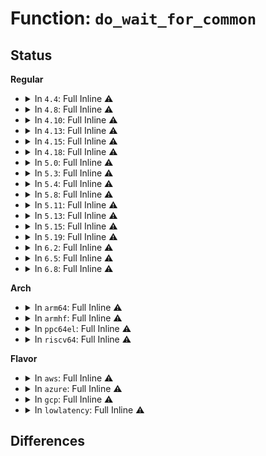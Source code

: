 # Function: <code>do_wait_for_common</code>

## Status
<b>Regular</b>
<ul>
<li>
<details>
<summary>In <code>4.4</code>: Full Inline ⚠️</summary>

**Collision:** Unique Static

**Inline:** Full

**Transformation:** False

**Instances:**

```
In kernel/sched/completion.c (ffffffff81820dd7)
Location: kernel/sched/completion.c:61
Inline: True
Inline callers:
  - kernel/sched/completion.c:wait_for_completion
  - kernel/sched/completion.c:wait_for_completion_io_timeout
  - kernel/sched/completion.c:wait_for_completion_timeout
  - kernel/sched/completion.c:wait_for_completion_killable_timeout
  - kernel/sched/completion.c:wait_for_completion_interruptible_timeout
  - kernel/sched/completion.c:wait_for_completion_interruptible
  - kernel/sched/completion.c:wait_for_completion_killable
  - kernel/sched/completion.c:wait_for_completion_io
```
</details>
</li>
<li>
<details>
<summary>In <code>4.8</code>: Full Inline ⚠️</summary>

**Collision:** Unique Static

**Inline:** Full

**Transformation:** False

**Instances:**

```
In kernel/sched/completion.c (ffffffff8189b4ac)
Location: kernel/sched/completion.c:61
Inline: True
Inline callers:
  - kernel/sched/completion.c:wait_for_completion_killable_timeout
  - kernel/sched/completion.c:wait_for_completion_killable
  - kernel/sched/completion.c:wait_for_completion_interruptible_timeout
  - kernel/sched/completion.c:wait_for_completion_interruptible
  - kernel/sched/completion.c:wait_for_completion_io_timeout
  - kernel/sched/completion.c:wait_for_completion_io
  - kernel/sched/completion.c:wait_for_completion_timeout
  - kernel/sched/completion.c:wait_for_completion
```
</details>
</li>
<li>
<details>
<summary>In <code>4.10</code>: Full Inline ⚠️</summary>

**Collision:** Unique Static

**Inline:** Full

**Transformation:** False

**Instances:**

```
In kernel/sched/completion.c (ffffffff818cfacc)
Location: kernel/sched/completion.c:61
Inline: True
Inline callers:
  - kernel/sched/completion.c:wait_for_completion_killable_timeout
  - kernel/sched/completion.c:wait_for_completion_killable
  - kernel/sched/completion.c:wait_for_completion_interruptible_timeout
  - kernel/sched/completion.c:wait_for_completion_interruptible
  - kernel/sched/completion.c:wait_for_completion_io_timeout
  - kernel/sched/completion.c:wait_for_completion_io
  - kernel/sched/completion.c:wait_for_completion_timeout
  - kernel/sched/completion.c:wait_for_completion
```
</details>
</li>
<li>
<details>
<summary>In <code>4.13</code>: Full Inline ⚠️</summary>

**Collision:** Unique Static

**Inline:** Full

**Transformation:** False

**Instances:**

```
In kernel/sched/completion.c (ffffffff8190723c)
Location: kernel/sched/completion.c:63
Inline: True
Inline callers:
  - kernel/sched/completion.c:wait_for_completion_killable_timeout
  - kernel/sched/completion.c:wait_for_completion_killable
  - kernel/sched/completion.c:wait_for_completion_interruptible_timeout
  - kernel/sched/completion.c:wait_for_completion_interruptible
  - kernel/sched/completion.c:wait_for_completion_io_timeout
  - kernel/sched/completion.c:wait_for_completion_io
  - kernel/sched/completion.c:wait_for_completion_timeout
  - kernel/sched/completion.c:wait_for_completion
```
</details>
</li>
<li>
<details>
<summary>In <code>4.15</code>: Full Inline ⚠️</summary>

**Collision:** Unique Static

**Inline:** Full

**Transformation:** False

**Instances:**

```
In kernel/sched/completion.c (ffffffff81991448)
Location: kernel/sched/completion.c:72
Inline: True
Inline callers:
  - kernel/sched/completion.c:wait_for_completion_killable_timeout
  - kernel/sched/completion.c:wait_for_completion_killable
  - kernel/sched/completion.c:wait_for_completion_interruptible_timeout
  - kernel/sched/completion.c:wait_for_completion_interruptible
  - kernel/sched/completion.c:wait_for_completion_io_timeout
  - kernel/sched/completion.c:wait_for_completion_io
  - kernel/sched/completion.c:wait_for_completion_timeout
  - kernel/sched/completion.c:wait_for_completion
```
</details>
</li>
<li>
<details>
<summary>In <code>4.18</code>: Full Inline ⚠️</summary>

**Collision:** Unique Static

**Inline:** Full

**Transformation:** False

**Instances:**

```
In kernel/sched/completion.c (ffffffff819ed7f8)
Location: kernel/sched/completion.c:69
Inline: True
Inline callers:
  - kernel/sched/completion.c:wait_for_completion_killable_timeout
  - kernel/sched/completion.c:wait_for_completion_killable
  - kernel/sched/completion.c:wait_for_completion_interruptible_timeout
  - kernel/sched/completion.c:wait_for_completion_interruptible
  - kernel/sched/completion.c:wait_for_completion_io_timeout
  - kernel/sched/completion.c:wait_for_completion_io
  - kernel/sched/completion.c:wait_for_completion_timeout
  - kernel/sched/completion.c:wait_for_completion
```
</details>
</li>
<li>
<details>
<summary>In <code>5.0</code>: Full Inline ⚠️</summary>

**Collision:** Unique Static

**Inline:** Full

**Transformation:** False

**Instances:**

```
In kernel/sched/completion.c (ffffffff81a28a08)
Location: kernel/sched/completion.c:69
Inline: True
Inline callers:
  - kernel/sched/completion.c:wait_for_completion_killable_timeout
  - kernel/sched/completion.c:wait_for_completion_killable
  - kernel/sched/completion.c:wait_for_completion_interruptible_timeout
  - kernel/sched/completion.c:wait_for_completion_interruptible
  - kernel/sched/completion.c:wait_for_completion_io_timeout
  - kernel/sched/completion.c:wait_for_completion_io
  - kernel/sched/completion.c:wait_for_completion_timeout
  - kernel/sched/completion.c:wait_for_completion
```
</details>
</li>
<li>
<details>
<summary>In <code>5.3</code>: Full Inline ⚠️</summary>

**Collision:** Unique Static

**Inline:** Full

**Transformation:** False

**Instances:**

```
In kernel/sched/completion.c (ffffffff81a9940c)
Location: kernel/sched/completion.c:69
Inline: True
Inline callers:
  - kernel/sched/completion.c:wait_for_completion_killable_timeout
  - kernel/sched/completion.c:wait_for_completion_killable
  - kernel/sched/completion.c:wait_for_completion_interruptible_timeout
  - kernel/sched/completion.c:wait_for_completion_interruptible
  - kernel/sched/completion.c:wait_for_completion_io_timeout
  - kernel/sched/completion.c:wait_for_completion_io
  - kernel/sched/completion.c:wait_for_completion_timeout
  - kernel/sched/completion.c:wait_for_completion
```
</details>
</li>
<li>
<details>
<summary>In <code>5.4</code>: Full Inline ⚠️</summary>

**Collision:** Unique Static

**Inline:** Full

**Transformation:** False

**Instances:**

```
In kernel/sched/completion.c (ffffffff81ad0d5c)
Location: kernel/sched/completion.c:69
Inline: True
Inline callers:
  - kernel/sched/completion.c:wait_for_completion_killable_timeout
  - kernel/sched/completion.c:wait_for_completion_killable
  - kernel/sched/completion.c:wait_for_completion_interruptible_timeout
  - kernel/sched/completion.c:wait_for_completion_interruptible
  - kernel/sched/completion.c:wait_for_completion_io_timeout
  - kernel/sched/completion.c:wait_for_completion_io
  - kernel/sched/completion.c:wait_for_completion_timeout
  - kernel/sched/completion.c:wait_for_completion
```
</details>
</li>
<li>
<details>
<summary>In <code>5.8</code>: Full Inline ⚠️</summary>

**Collision:** Unique Static

**Inline:** Full

**Transformation:** False

**Instances:**

```
In kernel/sched/completion.c (ffffffff81bc919d)
Location: kernel/sched/completion.c:71
Inline: True
Inline callers:
  - kernel/sched/completion.c:__wait_for_common
```
</details>
</li>
<li>
<details>
<summary>In <code>5.11</code>: Full Inline ⚠️</summary>

**Collision:** Unique Static

**Inline:** Full

**Transformation:** False

**Instances:**

```
In kernel/sched/completion.c (ffffffff81c41fbd)
Location: kernel/sched/completion.c:71
Inline: True
Inline callers:
  - kernel/sched/completion.c:__wait_for_common
```
</details>
</li>
<li>
<details>
<summary>In <code>5.13</code>: Full Inline ⚠️</summary>

**Collision:** Unique Static

**Inline:** Full

**Transformation:** False

**Instances:**

```
In kernel/sched/completion.c (ffffffff81c33f2d)
Location: kernel/sched/completion.c:71
Inline: True
Inline callers:
  - kernel/sched/completion.c:__wait_for_common
```
</details>
</li>
<li>
<details>
<summary>In <code>5.15</code>: Full Inline ⚠️</summary>

**Collision:** Unique Static

**Inline:** Full

**Transformation:** False

**Instances:**

```
In kernel/sched/completion.c (ffffffff81d528ce)
Location: kernel/sched/completion.c:71
Inline: True
Inline callers:
  - kernel/sched/completion.c:__wait_for_common
```
</details>
</li>
<li>
<details>
<summary>In <code>5.19</code>: Full Inline ⚠️</summary>

**Collision:** Unique Static

**Inline:** Full

**Transformation:** False

**Instances:**

```
In kernel/sched/build_utility.c (ffffffff81f22ecf)
Location: kernel/sched/completion.c:71
Inline: True
Inline callers:
  - kernel/sched/build_utility.c:__wait_for_common
```
</details>
</li>
<li>
<details>
<summary>In <code>6.2</code>: Full Inline ⚠️</summary>

**Collision:** Unique Static

**Inline:** Full

**Transformation:** False

**Instances:**

```
In kernel/sched/build_utility.c (ffffffff820cd86c)
Location: kernel/sched/completion.c:71
Inline: True
Inline callers:
  - kernel/sched/build_utility.c:wait_for_completion_killable_timeout
  - kernel/sched/build_utility.c:wait_for_completion_state
  - kernel/sched/build_utility.c:wait_for_completion_killable
  - kernel/sched/build_utility.c:wait_for_completion_interruptible_timeout
  - kernel/sched/build_utility.c:wait_for_completion_interruptible
  - kernel/sched/build_utility.c:wait_for_completion_io_timeout
  - kernel/sched/build_utility.c:wait_for_completion_io
  - kernel/sched/build_utility.c:wait_for_completion_timeout
  - kernel/sched/build_utility.c:wait_for_completion
```
</details>
</li>
<li>
<details>
<summary>In <code>6.5</code>: Full Inline ⚠️</summary>

**Collision:** Unique Static

**Inline:** Full

**Transformation:** False

**Instances:**

```
In kernel/sched/build_utility.c (ffffffff82151cdc)
Location: kernel/sched/completion.c:71
Inline: True
Inline callers:
  - kernel/sched/build_utility.c:wait_for_completion_killable_timeout
  - kernel/sched/build_utility.c:wait_for_completion_state
  - kernel/sched/build_utility.c:wait_for_completion_killable
  - kernel/sched/build_utility.c:wait_for_completion_interruptible_timeout
  - kernel/sched/build_utility.c:wait_for_completion_interruptible
  - kernel/sched/build_utility.c:wait_for_completion_io_timeout
  - kernel/sched/build_utility.c:wait_for_completion_io
  - kernel/sched/build_utility.c:wait_for_completion_timeout
  - kernel/sched/build_utility.c:wait_for_completion
```
</details>
</li>
<li>
<details>
<summary>In <code>6.8</code>: Full Inline ⚠️</summary>

**Collision:** Unique Static

**Inline:** Full

**Transformation:** False

**Instances:**

```
In kernel/sched/build_utility.c (ffffffff8223522c)
Location: kernel/sched/completion.c:81
Inline: True
Inline callers:
  - kernel/sched/build_utility.c:wait_for_completion_killable_timeout
  - kernel/sched/build_utility.c:wait_for_completion_state
  - kernel/sched/build_utility.c:wait_for_completion_killable
  - kernel/sched/build_utility.c:wait_for_completion_interruptible_timeout
  - kernel/sched/build_utility.c:wait_for_completion_interruptible
  - kernel/sched/build_utility.c:wait_for_completion_io_timeout
  - kernel/sched/build_utility.c:wait_for_completion_io
  - kernel/sched/build_utility.c:wait_for_completion_timeout
  - kernel/sched/build_utility.c:wait_for_completion
```
</details>
</li>
</ul>
<b>Arch</b>
<ul>
<li>
<details>
<summary>In <code>arm64</code>: Full Inline ⚠️</summary>

**Collision:** Unique Static

**Inline:** Full

**Transformation:** False

**Instances:**

```
In kernel/sched/completion.c (ffff800010da2868)
Location: kernel/sched/completion.c:69
Inline: True
Inline callers:
  - kernel/sched/completion.c:__wait_for_common
```
</details>
</li>
<li>
<details>
<summary>In <code>armhf</code>: Full Inline ⚠️</summary>

**Collision:** Unique Static

**Inline:** Full

**Transformation:** False

**Instances:**

```
In kernel/sched/completion.c (c0e9aa30)
Location: kernel/sched/completion.c:69
Inline: True
Inline callers:
  - kernel/sched/completion.c:wait_for_completion_killable_timeout
  - kernel/sched/completion.c:wait_for_completion_killable
  - kernel/sched/completion.c:wait_for_completion_interruptible_timeout
  - kernel/sched/completion.c:wait_for_completion_interruptible
  - kernel/sched/completion.c:wait_for_completion_io_timeout
  - kernel/sched/completion.c:wait_for_completion_io
  - kernel/sched/completion.c:wait_for_completion_timeout
  - kernel/sched/completion.c:wait_for_completion
```
</details>
</li>
<li>
<details>
<summary>In <code>ppc64el</code>: Full Inline ⚠️</summary>

**Collision:** Unique Static

**Inline:** Full

**Transformation:** False

**Instances:**

```
In kernel/sched/completion.c (c000000000ee4064)
Location: kernel/sched/completion.c:69
Inline: True
Inline callers:
  - kernel/sched/completion.c:wait_for_completion_killable_timeout
  - kernel/sched/completion.c:wait_for_completion_killable
  - kernel/sched/completion.c:wait_for_completion_interruptible_timeout
  - kernel/sched/completion.c:wait_for_completion_interruptible
  - kernel/sched/completion.c:wait_for_completion_io_timeout
  - kernel/sched/completion.c:wait_for_completion_io
  - kernel/sched/completion.c:wait_for_completion_timeout
  - kernel/sched/completion.c:wait_for_completion
```
</details>
</li>
<li>
<details>
<summary>In <code>riscv64</code>: Full Inline ⚠️</summary>

**Collision:** Unique Static

**Inline:** Full

**Transformation:** False

**Instances:**

```
In kernel/sched/completion.c (ffffffe0008c5e7e)
Location: kernel/sched/completion.c:69
Inline: True
Inline callers:
  - kernel/sched/completion.c:wait_for_completion_killable_timeout
  - kernel/sched/completion.c:wait_for_completion_killable
  - kernel/sched/completion.c:wait_for_completion_interruptible_timeout
  - kernel/sched/completion.c:wait_for_completion_interruptible
  - kernel/sched/completion.c:wait_for_completion_io_timeout
  - kernel/sched/completion.c:wait_for_completion_io
  - kernel/sched/completion.c:wait_for_completion_timeout
  - kernel/sched/completion.c:wait_for_completion
```
</details>
</li>
</ul>
<b>Flavor</b>
<ul>
<li>
<details>
<summary>In <code>aws</code>: Full Inline ⚠️</summary>

**Collision:** Unique Static

**Inline:** Full

**Transformation:** False

**Instances:**

```
In kernel/sched/completion.c (ffffffff81a6fbcc)
Location: kernel/sched/completion.c:69
Inline: True
Inline callers:
  - kernel/sched/completion.c:wait_for_completion_killable_timeout
  - kernel/sched/completion.c:wait_for_completion_killable
  - kernel/sched/completion.c:wait_for_completion_interruptible_timeout
  - kernel/sched/completion.c:wait_for_completion_interruptible
  - kernel/sched/completion.c:wait_for_completion_io_timeout
  - kernel/sched/completion.c:wait_for_completion_io
  - kernel/sched/completion.c:wait_for_completion_timeout
  - kernel/sched/completion.c:wait_for_completion
```
</details>
</li>
<li>
<details>
<summary>In <code>azure</code>: Full Inline ⚠️</summary>

**Collision:** Unique Static

**Inline:** Full

**Transformation:** False

**Instances:**

```
In kernel/sched/completion.c (ffffffff81a2bfec)
Location: kernel/sched/completion.c:69
Inline: True
Inline callers:
  - kernel/sched/completion.c:wait_for_completion_killable_timeout
  - kernel/sched/completion.c:wait_for_completion_killable
  - kernel/sched/completion.c:wait_for_completion_interruptible_timeout
  - kernel/sched/completion.c:wait_for_completion_interruptible
  - kernel/sched/completion.c:wait_for_completion_io_timeout
  - kernel/sched/completion.c:wait_for_completion_io
  - kernel/sched/completion.c:wait_for_completion_timeout
  - kernel/sched/completion.c:wait_for_completion
```
</details>
</li>
<li>
<details>
<summary>In <code>gcp</code>: Full Inline ⚠️</summary>

**Collision:** Unique Static

**Inline:** Full

**Transformation:** False

**Instances:**

```
In kernel/sched/completion.c (ffffffff81adbfdc)
Location: kernel/sched/completion.c:69
Inline: True
Inline callers:
  - kernel/sched/completion.c:wait_for_completion_killable_timeout
  - kernel/sched/completion.c:wait_for_completion_killable
  - kernel/sched/completion.c:wait_for_completion_interruptible_timeout
  - kernel/sched/completion.c:wait_for_completion_interruptible
  - kernel/sched/completion.c:wait_for_completion_io_timeout
  - kernel/sched/completion.c:wait_for_completion_io
  - kernel/sched/completion.c:wait_for_completion_timeout
  - kernel/sched/completion.c:wait_for_completion
```
</details>
</li>
<li>
<details>
<summary>In <code>lowlatency</code>: Full Inline ⚠️</summary>

**Collision:** Unique Static

**Inline:** Full

**Transformation:** False

**Instances:**

```
In kernel/sched/completion.c (ffffffff81ae81e7)
Location: kernel/sched/completion.c:69
Inline: True
Inline callers:
  - kernel/sched/completion.c:wait_for_completion_killable_timeout
  - kernel/sched/completion.c:wait_for_completion_killable
  - kernel/sched/completion.c:wait_for_completion_interruptible_timeout
  - kernel/sched/completion.c:wait_for_completion_interruptible
  - kernel/sched/completion.c:wait_for_completion_io_timeout
  - kernel/sched/completion.c:wait_for_completion_io
  - kernel/sched/completion.c:wait_for_completion_timeout
  - kernel/sched/completion.c:wait_for_completion
```
</details>
</li>
</ul>

## Differences
